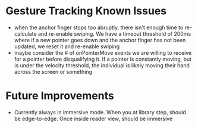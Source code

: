 # Gesture Tracking Known Issues
- when the anchor finger stops too abruptly, there isn't enough time to re-calculate and re-enable swiping. We have a timeout threshold of 200ms where if a new pointer goes down and the anchor finger has not been updated, we reset it and re-enable swiping
- maybe consider the # of onPointerMove events we are willing to receive for a pointer before disqualifying it. If a pointer is constantly moving, but is under the velocity threshold, the individual is likely moving their hand across the screen or something


# Future Improvements
- Currently always in immersive mode. When you at library step, should be edge-to-edge. Once inside reader view, should be immersive